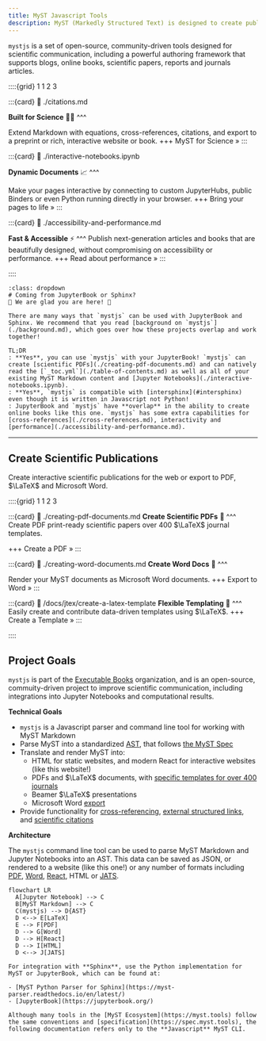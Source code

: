 ```yaml
---
title: MyST Javascript Tools
description: MyST (Markedly Structured Text) is designed to create publication-quality documents written entirely in Markdown.
---
```


`mystjs` is a set of open-source, community-driven tools designed for scientific communication, including a powerful authoring framework that supports blogs, online books, scientific papers, reports and journals articles.

::::{grid} 1 1 2 3

:::{card}
:link: ./citations.md

**Built for Science** 👩‍🔬
^^^

Extend Markdown with equations, cross-references, citations, and export to a preprint or rich, interactive website or book.
+++
MyST for Science »
:::

:::{card}
:link: ./interactive-notebooks.ipynb

**Dynamic Documents** 📈
^^^

Make your pages interactive by connecting to custom JupyterHubs, public Binders or even Python running directly in your browser.
+++
Bring your pages to life »
:::

:::{card}
:link: ./accessibility-and-performance.md

**Fast & Accessible** ⚡️
^^^
Publish next-generation articles and books that are beautifully designed, without compromising on accessibility or performance.
+++
Read about performance »
:::

::::

```{seealso}
:class: dropdown
# Coming from JupyterBook or Sphinx?
👋 We are glad you are here! 💚

There are many ways that `mystjs` can be used with JupyterBook and Sphinx. We recommend that you read [background on `mystjs`](./background.md), which goes over how these projects overlap and work together!

TL;DR
: **Yes**, you can use `mystjs` with your JupyterBook! `mystjs` can create [scientific PDFs](./creating-pdf-documents.md) and can natively read the [`_toc.yml`](./table-of-contents.md) as well as all of your existing MyST Markdown content and [Jupyter Notebooks](./interactive-notebooks.ipynb).
: **Yes**, `mystjs` is compatible with [intersphinx](#intersphinx) even though it is written in Javascript not Python!
: JupyterBook and `mystjs` have **overlap** in the ability to create online books like this one. `mystjs` has some extra capabilities for [cross-references](./cross-references.md), interactivity and [performance](./accessibility-and-performance.md).
```

---

## Create Scientific Publications

Create interactive scientific publications for the web or export to PDF, $\LaTeX$ and Microsoft Word.

::::{grid} 1 1 2 3

:::{card}
:link: ./creating-pdf-documents.md
**Create Scientific PDFs** 📄
^^^
Create PDF print-ready scientific papers over 400 $\LaTeX$ journal templates.

+++
Create a PDF »
:::

:::{card}
:link: ./creating-word-documents.md
**Create Word Docs** 📃
^^^

Render your MyST documents as Microsoft Word documents.
+++
Export to Word »
:::

:::{card}
:link: /docs/jtex/create-a-latex-template
**Flexible Templating** 🧱
^^^
Easily create and contribute data-driven templates using $\LaTeX$.
+++
Create a Template »
:::

::::

## Project Goals

`mystjs` is part of the [Executable Books](https://executablebooks.org/) organization, and is an open-source, commuity-driven project to improve scientific communication, including integrations into Jupyter Notebooks and computational results.

**Technical Goals**

- `mystjs` is a Javascript parser and command line tool for working with MyST Markdown
- Parse MyST into a standardized [AST](wiki:Abstract_Syntax_Tree), that follows [the MyST Spec](https://spec.myst.tools)
- Translate and render MyST into:
  - HTML for static websites, and modern React for interactive websites (like this website!)
  - PDFs and $\LaTeX$ documents, with [specific templates for over 400 journals](./creating-pdf-documents.md)
  - Beamer $\LaTeX$ presentations
  - Microsoft Word [export](./creating-word-documents.md)
- Provide functionality for [cross-referencing](./cross-references.md), [external structured links](./external-references.md), and [scientific citations](./citations.md)

**Architecture**

The `mystjs` command line tool can be used to parse MyST Markdown and Jupyter Notebooks into an AST. This data can be saved as JSON, or rendered to a website (like this one!) or any number of formats including [PDF](./creating-pdf-documents.md), [Word](./creating-word-documents.md), [React](./website-overview.md), HTML or [JATS](./creating-jats-xml.md).

```{mermaid}
flowchart LR
  A[Jupyter Notebook] --> C
  B[MyST Markdown] --> C
  C(mystjs) --> D{AST}
  D <--> E[LaTeX]
  E --> F[PDF]
  D --> G[Word]
  D --> H[React]
  D --> I[HTML]
  D <--> J[JATS]
```

```{important}
For integration with **Sphinx**, use the Python implementation for MyST or JupyterBook, which can be found at:

- [MyST Python Parser for Sphinx](https://myst-parser.readthedocs.io/en/latest/)
- [JupyterBook](https://jupyterbook.org/)

Although many tools in the [MyST Ecosystem](https://myst.tools) follow the same conventions and [specification](https://spec.myst.tools), the following documentation refers only to the **Javascript** MyST CLI.
```
